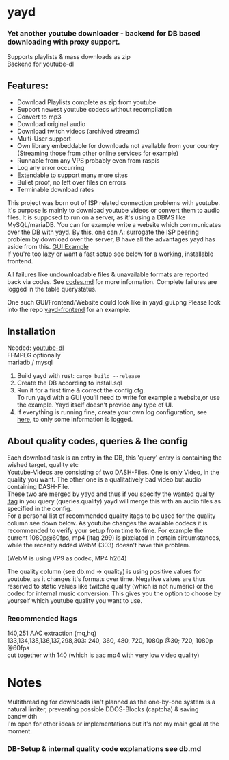 # yayd
### Yet another youtube downloader - backend for DB based downloading with proxy support. 
Supports playlists & mass downloads as zip  
Backend for youtube-dl

## Features:  
* Download Playlists complete as zip from youtube
* Support newest youtube codecs without recompilation
* Convert to mp3
* Download original audio
* Download twitch videos (archived streams) 
* Multi-User support
* Own library embeddable for downloads not available from your country
  (Streaming those from other online services for example)
* Runnable from any VPS probably even from raspis
* Log any error occurring
* Extendable to support many more sites
* Bullet proof, no left over files on errors
* Terminable download rates
  
This project was born out of ISP related connection problems with youtube.
It's purpose is mainly to download youtube videos or convert them to audio files. 
It is supposed to run on a server, as it's using a DBMS like MySQL/mariaDB.
You can for example write a website which communicates over the DB with yayd.
By this, one can A: surrogate the ISP peering problem by download over the server, B have all the 
advantages yayd has aside from this. [GUI Example](yadyd_gui.png)  
If you're too lazy or want a fast setup see below for a working, installable frontend.

All failures like undownloadable files & unavailable formats are reported back via codes. 
See [codes.md](codes.md) for more information. Complete failures are logged in the table querystatus.
  
One such GUI/Frontend/Website could look like in yayd_gui.png 
Please look into the repo [yayd-frontend](https://github.com/0xpr03/yayd-frontend) for an example.

## Installation
Needed: [youtube-dl](https://github.com/rg3/youtube-dl)  
FFMPEG optionally  
mariadb / mysql  
  
1. Build yayd with rust: `cargo build --release`  
2. Create the DB according to install.sql
3. Run it for a first time & correct the config.cfg.  
To run yayd with a GUI you'll need to write for example a website,or use the example. Yayd itself doesn't provide any type of UI.  
4. If everything is running fine, create your own log configuration, see [here](https://github.com/sfackler/log4rs), to only some information is logged.
  
## About quality codes, queries & the config
Each download task is an entry in the DB, this 'query' entry is containing the wished target, quality etc  
Youtube-Videos are consisting of two DASH-Files. One is only Video, in the quality you want.
The other one is a qualitatively bad video but audio containing DASH-File.  
These two are merged by yayd and thus if you specify the wanted quality [itag](https://en.wikipedia.org/wiki/YouTube#Quality_and_formats) in you query (queries.quality) 
yayd will merge this with an audio files as specified in the config.  
For a personal list of recommended quality itags to be used for the quality column see down below.
As youtube changes the available codecs it is recommended to verify your setup from time to time.
For example the current 1080p@60fps, mp4 (itag 299) is pixelated in certain circumstances, while the recently added
WebM (303) doesn't have this problem.  
  
(WebM is using VP9 as codec, MP4 h264)

The quality column (see db.md -> quality) is using positive values for youtube, as it changes it's formats over time. Negative values are thus reserved to static values like twitchs quality (which is not numeric) or the codec for internal music conversion. This gives you the option to choose by yourself which
youtube quality you want to use.

### Recommended itags
140,251 AAC extraction (mq,hq)  
133,134,135,136,137,298,303: 240, 360, 480, 720, 1080p @30; 720, 1080p @60fps  
cut together with 140 (which is aac mp4 with very low video quality)  

# Notes
Multithreading for downloads isn't planned as the one-by-one system is a natural limiter, preventing possible DDOS-Blocks (captcha) & saving bandwidth  
I'm open for other ideas or implementations but it's not my main goal at the moment.

### DB-Setup & internal quality code explanations see db.md